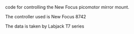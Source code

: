 code for controlling the New Focus picomotor mirror mount.

The controller used is New Focus 8742

The data is taken by Labjack T7 series